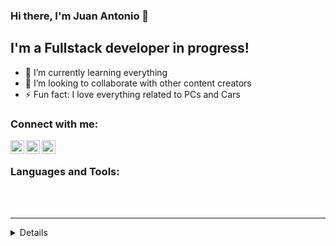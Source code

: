 ### Hi there, I'm Juan Antonio 👋


## I'm a Fullstack developer in progress!

- 🌱 I’m currently learning everything 
- 👯 I’m looking to collaborate with other content creators
- ⚡ Fun fact: I love everything related to PCs and Cars

### Connect with me:

[<img align="left" alt="Juan Antonio | Twitter" width="22px" src="https://cdn.jsdelivr.net/npm/simple-icons@v3/icons/twitter.svg" />][twitter]
[<img align="left" alt="Juan Antonio | LinkedIn" width="22px" src="https://cdn.jsdelivr.net/npm/simple-icons@v3/icons/linkedin.svg" />][linkedin]
[<img align="left" alt="Juan Antonio | Instagram" width="22px" src="https://cdn.jsdelivr.net/npm/simple-icons@v3/icons/instagram.svg" />][instagram]

<br />

### Languages and Tools:


<br />
<br />

---

</details>

<details>
  ### GitHub Stats

  <img align="left" alt="Juan Antonio's GitHub Stats" src="https://github-readme-stats.vercel.app/api?username=JuananTorres98&show_icons=true&hide_border=true" />

</details>


[twitter]: https://twitter.com/17juanantorres
[instagram]: https://instagram.com/17juanantorres
[linkedin]: https://www.linkedin.com/in/juan-antonio-torres-caballero-55a45a223/

